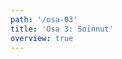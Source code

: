 ```yaml
---
path: '/osa-03'
title: 'Osa 3: Soinnut'
overview: true
---
```


<music-exercise name="Sointu nuotti ja kuuntelu" type="chords"></music-exercise>
<music-exercise name="Sointu nuotti" type="chords_notes"></music-exercise>
<music-exercise name="Sointu kuuntelu" type="chords_sound"></music-exercise>

